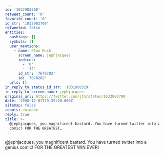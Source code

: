 ```yaml
---
id: '1032903700'
retweet_count: '0'
favorite_count: '0'
id_str: '1032903700'
retweeted: false
entities:
  hashtags: []
  symbols: []
  user_mentions:
    - name: Elon Musk
      screen_name: jephjacques
      indices:
        - '0'
        - '12'
      id_str: '7670202'
      id: '7670202'
  urls: []
in_reply_to_status_id_str: '1031908329'
in_reply_to_screen_name: jephjacques
original_url: https://twitter.com/jth/status/1032903700
date: '2008-12-01T20:35:20.000Z'
sitemap: false
robots: noindex
reply: true
title: >-
  @jephjacques, you magnificent bastard. You have turned twitter into a genius
  comic! FOR THE GREATEST…
---
```


@jephjacques, you magnificent bastard. You have turned twitter into a genius comic! FOR THE GREATEST WIN EVER!